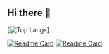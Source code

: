 ## Hi there 👋

[![Top Langs](https://github-readme-stats.vercel.app/api/top-langs/?username=neridisoq&layout=compact&theme=tokyonight)]

[![Readme Card](https://github-readme-stats.vercel.app/api/pin/?username=neridisoq&repo=YangcheonLife-Swift)](https://github.com/neridisoq/YangcheonLife-Swift)
[![Readme Card](https://github-readme-stats.vercel.app/api/pin/?username=neridisoq&repo=YangcheonLife_Kotlin)](https://github.com/neridisoq/YangcheonLife-Swift)
<!--
**neridisoq/neridisoq** is a ✨ _special_ ✨ repository because its `README.md` (this file) appears on your GitHub profile.

Here are some ideas to get you started:

- 🔭 I’m currently working on ...
- 🌱 I’m currently learning ...
- 👯 I’m looking to collaborate on ...
- 🤔 I’m looking for help with ...
- 💬 Ask me about ...
- 📫 How to reach me: ...
- 😄 Pronouns: ...
- ⚡ Fun fact: ...
-->
